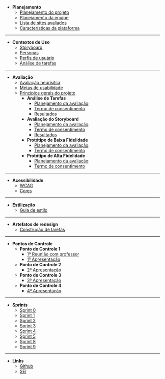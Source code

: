 - **Planejamento**
  - [Planejamento do projeto](./planning/project_planning.md)
  - [Planejamento da equipe](./planning/team_planning.md)
  - [Lista de sites avaliados](./planning/evaluated_sites.md)
  - [Características da plataforma](./planning/platform_features.md)

---

- **Contextos de Uso**
  - [Storyboard](./use_context/storyboards.md)
  - [Personas](./use_context/personas.md)
  - [Perfis de usuário](./use_context/user_profiles.md)
  - [Análise de tarefas](./use_context/tasks_analysis.md)

---

- **Avaliação**
  - [Avaliação heurísitca](./evaluation/heuristic_evaluation.md)
  - [Metas de usabilidade](./evaluation/usability_goals.md)
  - [Princípios gerais do projeto](./evaluation/project_general_principles.md)
    - **Análise de Tarefas**
      - [Planejamento da avaliação](./evaluation/task_analysis/planning.md)
      - [Termo de consentimento](./evaluation/task_analysis/consent_form.md)
      - [Resultados](./evaluation/task_analysis/results.md)
    - **Avaliação do Storyboard**
      - [Planejamento da avaliação](./evaluation/storyboard/planning.md)
      - [Termo de consentimento](./evaluation/storyboard/consent_form.md)
      - [Resultados](./evaluation/storyboard/results.md)
    - **Protótipo de Baixa Fidelidade**
      - [Planejamento da avaliação](./evaluation/low_fidelity_prototype/planning.md)
      - [Termo de consentimento](./evaluation/low_fidelity_prototype/consent_form.md)
    - **Protótipo de Alta Fidelidade**
      - [Planejamento da avaliação](./evaluation/high_fidelity_prototype/planning.md)
      - [Termo de consentimento](./evaluation/high_fidelity_prototype/consent_form.md)

---

- **Acessibilidade**
  - [WCAG](./accessibility/WCAG.md)
  - [Cores](./accessibility/accessibility.md)

---

- **Estilização**
  - [Guia de estilo](./styling/style_guide.md)

---

- **Artefatos de redesign**
  - [Construção de tarefas](./redesign_artefacts/task_construction.md)

---

- **Pontos de Controle**
  - **Ponto de Controle 1**
    - [1º Reunião com professor](./meeting/PC1/professor_meeting_1.md)
    - [1ª Apresentação](./meeting/PC1/pc1_presentation.md)
  - **Ponto de Controle 2**
    - [2ª Apresentação](./meeting/PC2/pc2_presentation.md)
  - **Ponto de Controle 3**
    - [3ª Apresentação](./meeting/PC3/pc3_presentation.md)
  - **Ponto de Controle 4**
    - [4ª Apresentação](./meeting/PC4/pc4_presentation.md)

---

- **Sprints**
  - [Sprint 0](./meeting/PC1/sprint_0.md)
  - [Sprint 1](./meeting/PC1/sprint_1.md)
  - [Sprint 2](./meeting/PC2/sprint_2.md)
  - [Sprint 3](./meeting/PC2/sprint_3.md)
  - [Sprint 4](./meeting/PC3/sprint_4.md)
  - [Sprint 5](./meeting/PC3/sprint_5.md)
  - [Sprint 8](./meeting/PC5/sprint_8.md)
  - [Sprint 9](./meeting/PC5/sprint_9.md)

---

- **Links**
  - [Github](https://github.com/Interacao-Humano-Computador/2020.1-SEI)
  - [SEI](https://sei.df.gov.br/sip/login.php?sigla_orgao_sistema=GDF&sigla_sistema=SEI)
